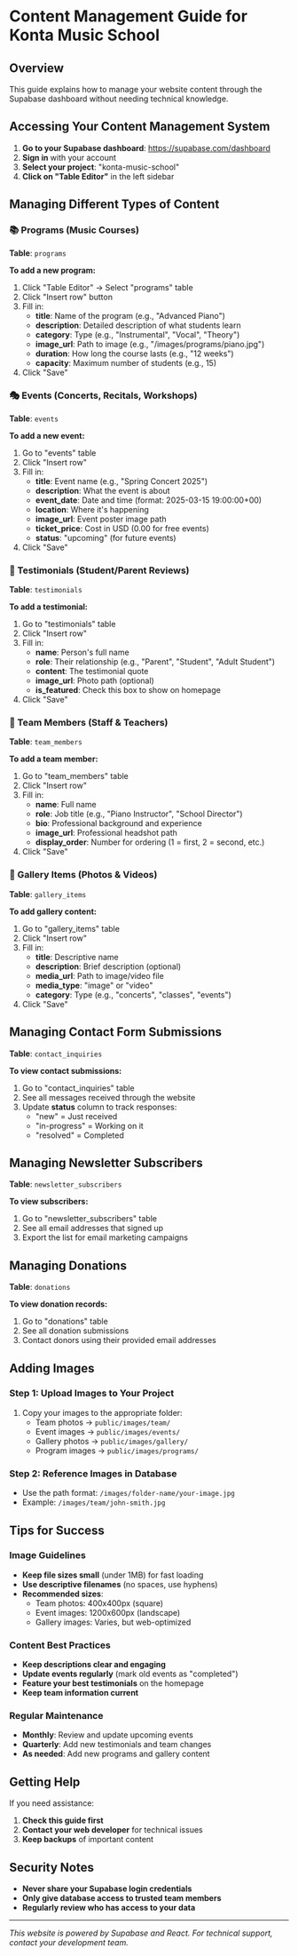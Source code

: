 # Content Management Guide for Konta Music School

## Overview
This guide explains how to manage your website content through the Supabase dashboard without needing technical knowledge.

## Accessing Your Content Management System

1. **Go to your Supabase dashboard**: https://supabase.com/dashboard
2. **Sign in** with your account
3. **Select your project**: "konta-music-school"
4. **Click on "Table Editor"** in the left sidebar

## Managing Different Types of Content

### 📚 Programs (Music Courses)

**Table**: `programs`

**To add a new program:**
1. Click "Table Editor" → Select "programs" table
2. Click "Insert row" button
3. Fill in:
   - **title**: Name of the program (e.g., "Advanced Piano")
   - **description**: Detailed description of what students learn
   - **category**: Type (e.g., "Instrumental", "Vocal", "Theory")
   - **image_url**: Path to image (e.g., "/images/programs/piano.jpg")
   - **duration**: How long the course lasts (e.g., "12 weeks")
   - **capacity**: Maximum number of students (e.g., 15)
4. Click "Save"

### 🎭 Events (Concerts, Recitals, Workshops)

**Table**: `events`

**To add a new event:**
1. Go to "events" table
2. Click "Insert row"
3. Fill in:
   - **title**: Event name (e.g., "Spring Concert 2025")
   - **description**: What the event is about
   - **event_date**: Date and time (format: 2025-03-15 19:00:00+00)
   - **location**: Where it's happening
   - **image_url**: Event poster image path
   - **ticket_price**: Cost in USD (0.00 for free events)
   - **status**: "upcoming" (for future events)
4. Click "Save"

### 💬 Testimonials (Student/Parent Reviews)

**Table**: `testimonials`

**To add a testimonial:**
1. Go to "testimonials" table
2. Click "Insert row"
3. Fill in:
   - **name**: Person's full name
   - **role**: Their relationship (e.g., "Parent", "Student", "Adult Student")
   - **content**: The testimonial quote
   - **image_url**: Photo path (optional)
   - **is_featured**: Check this box to show on homepage
4. Click "Save"

### 👥 Team Members (Staff & Teachers)

**Table**: `team_members`

**To add a team member:**
1. Go to "team_members" table
2. Click "Insert row"
3. Fill in:
   - **name**: Full name
   - **role**: Job title (e.g., "Piano Instructor", "School Director")
   - **bio**: Professional background and experience
   - **image_url**: Professional headshot path
   - **display_order**: Number for ordering (1 = first, 2 = second, etc.)
4. Click "Save"

### 📸 Gallery Items (Photos & Videos)

**Table**: `gallery_items`

**To add gallery content:**
1. Go to "gallery_items" table
2. Click "Insert row"
3. Fill in:
   - **title**: Descriptive name
   - **description**: Brief description (optional)
   - **media_url**: Path to image/video file
   - **media_type**: "image" or "video"
   - **category**: Type (e.g., "concerts", "classes", "events")
4. Click "Save"

## Managing Contact Form Submissions

**Table**: `contact_inquiries`

**To view contact submissions:**
1. Go to "contact_inquiries" table
2. See all messages received through the website
3. Update **status** column to track responses:
   - "new" = Just received
   - "in-progress" = Working on it
   - "resolved" = Completed

## Managing Newsletter Subscribers

**Table**: `newsletter_subscribers`

**To view subscribers:**
1. Go to "newsletter_subscribers" table
2. See all email addresses that signed up
3. Export the list for email marketing campaigns

## Managing Donations

**Table**: `donations`

**To view donation records:**
1. Go to "donations" table
2. See all donation submissions
3. Contact donors using their provided email addresses

## Adding Images

### Step 1: Upload Images to Your Project
1. Copy your images to the appropriate folder:
   - Team photos → `public/images/team/`
   - Event images → `public/images/events/`
   - Gallery photos → `public/images/gallery/`
   - Program images → `public/images/programs/`

### Step 2: Reference Images in Database
- Use the path format: `/images/folder-name/your-image.jpg`
- Example: `/images/team/john-smith.jpg`

## Tips for Success

### Image Guidelines
- **Keep file sizes small** (under 1MB) for fast loading
- **Use descriptive filenames** (no spaces, use hyphens)
- **Recommended sizes**:
  - Team photos: 400x400px (square)
  - Event images: 1200x600px (landscape)
  - Gallery images: Varies, but web-optimized

### Content Best Practices
- **Keep descriptions clear and engaging**
- **Update events regularly** (mark old events as "completed")
- **Feature your best testimonials** on the homepage
- **Keep team information current**

### Regular Maintenance
- **Monthly**: Review and update upcoming events
- **Quarterly**: Add new testimonials and team changes
- **As needed**: Add new programs and gallery content

## Getting Help

If you need assistance:
1. **Check this guide first**
2. **Contact your web developer** for technical issues
3. **Keep backups** of important content

## Security Notes

- **Never share your Supabase login credentials**
- **Only give database access to trusted team members**
- **Regularly review who has access to your data**

---

*This website is powered by Supabase and React. For technical support, contact your development team.*